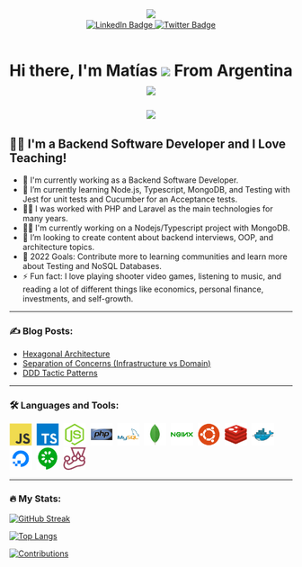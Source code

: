 <div id="header" align="center">
  <img src="https://media.giphy.com/media/M9gbBd9nbDrOTu1Mqx/giphy.gif" width="150"/>
  
  <div id="badges">
    <a href="https://www.linkedin.com/in/mgbeltramone/" target="_blank">
      <img src="https://img.shields.io/badge/LinkedIn-blue?style=for-the-badge&logo=linkedin&logoColor=white" alt="LinkedIn Badge"/>
    </a>
    <a href="https://twitter.com/mgbeltramone" target="_blank">
      <img src="https://img.shields.io/badge/Twitter-blue?style=for-the-badge&logo=twitter&logoColor=white" alt="Twitter Badge"/>
    </a>
  </div>

  <div id="profile-counter">
    <img src="https://komarev.com/ghpvc/?username=matiasbeltramone&style=flat-square&color=blue" alt=""/>
  </div>

  <h1 id="name">
     Hi there, I'm Matías
    <img src="https://media.giphy.com/media/hvRJCLFzcasrR4ia7z/giphy.gif" width="30px"/>
     From Argentina  <img src="https://www.emojiall.com/en/header-svg/%F0%9F%87%A6%F0%9F%87%B7.svg" height="30">
  </h1>
  
  <img src="https://media.giphy.com/media/f3iwJFOVOwuy7K6FFw/giphy.gif" width="600"/>
</div>

## :man_technologist: I'm a Backend Software Developer and I Love Teaching!

- 🔭 I'm currently working as a Backend Software Developer.
- 🌱 I’m currently learning Node.js, Typescript, MongoDB, and Testing with Jest for unit tests and Cucumber for an Acceptance tests.
- 👨‍💻 I was worked with PHP and Laravel as the main technologies for many years.
- 👨‍💻 I'm currently working on a Nodejs/Typescript project with MongoDB.
- 👯 I’m looking to create content about backend interviews, OOP, and architecture topics.
- 🥅 2022 Goals: Contribute more to learning communities and learn more about Testing and NoSQL Databases.
- ⚡ Fun fact: I love playing shooter video games, listening to music, and reading a lot of different things like economics, personal finance, investments, and self-growth.

---

### :writing_hand: Blog Posts:
- [Hexagonal Architecture](https://matiasbeltramone.github.io/hexagonal-architecture/)
- [Separation of Concerns (Infrastructure vs Domain)](https://matiasbeltramone.github.io/infrastructure-or-core-code/)
- [DDD Tactic Patterns](https://matiasbeltramone.github.io/objects-guide/)

---

### :hammer_and_wrench: Languages and Tools:

<div>
  <img src="https://github.com/devicons/devicon/blob/master/icons/javascript/javascript-original.svg" title="JavaScript" alt="JavaScript" width="40" height="40"/>&nbsp;
  <img src="https://github.com/devicons/devicon/blob/master/icons/typescript/typescript-original.svg" title="Typescript"  alt="Typescript" width="40" height="40"/>&nbsp;
  <img src="https://github.com/devicons/devicon/blob/master/icons/nodejs/nodejs-original.svg" title="NodeJS" alt="NodeJS" width="40" height="40"/>&nbsp;
  <img src="https://github.com/devicons/devicon/blob/master/icons/php/php-original.svg" title="PHP" alt="PHP" width="40" height="40"/>&nbsp;
  <img src="https://github.com/devicons/devicon/blob/master/icons/mysql/mysql-original-wordmark.svg" title="MySQL"  alt="MySQL" width="40" height="40"/>&nbsp;
  <img src="https://github.com/devicons/devicon/blob/master/icons/mongodb/mongodb-original.svg" title="mongodb"  alt="mongodb" width="40" height="40"/>&nbsp;
  <img src="https://github.com/devicons/devicon/blob/master/icons/nginx/nginx-original.svg" title="nginx"  alt="nginx" width="40" height="40"/>&nbsp;
  <img src="https://github.com/devicons/devicon/blob/master/icons/ubuntu/ubuntu-plain.svg" title="ubuntu"  alt="ubuntu" width="40" height="40"/>&nbsp;
  <img src="https://github.com/devicons/devicon/blob/master/icons/redis/redis-original.svg" title="redis"  alt="redis" width="40" height="40"/>&nbsp;
  <img src="https://github.com/devicons/devicon/blob/master/icons/docker/docker-original.svg" title="docker"  alt="docker" width="40" height="40"/>&nbsp;
  <img src="https://github.com/devicons/devicon/blob/master/icons/digitalocean/digitalocean-original.svg" title="digitalocean"  alt="digitalocean" width="40" height="40"/>&nbsp;
  <img src="https://github.com/devicons/devicon/blob/master/icons/cucumber/cucumber-plain.svg" title="cucumber"  alt="cucumber" width="40" height="40"/>&nbsp;
  <img src="https://github.com/devicons/devicon/blob/master/icons/jest/jest-plain.svg" title="jest"  alt="jest" width="40" height="40"/>&nbsp;

</div>

---

### :fire: My Stats:
[![GitHub Streak](http://github-readme-streak-stats.herokuapp.com?user=matiasbeltramone&date_format=M%20j%5B%2C%20Y%5D&theme=dark&background=000000)](https://git.io/streak-stats)

[![Top Langs](https://github-readme-stats.vercel.app/api/top-langs/?username=matiasbeltramone&layout=compact&theme=vision-friendly-dark)](https://github.com/anuraghazra/github-readme-stats)

[![Contributions](https://github-readme-stats.vercel.app/api?username=matiasbeltramone&show_icons=true&hide_border=true&count_private=true&layout=compact&theme=vision-friendly-dark)](https://github.com/anuraghazra/github-readme-stats)
